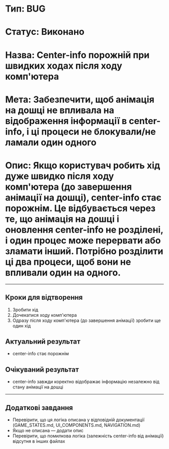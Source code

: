 # Тип: BUG
# Статус: Виконано
# Назва: Center-info порожній при швидких ходах після ходу комп'ютера
# Мета: Забезпечити, щоб анімація на дошці не впливала на відображення інформації в center-info, і ці процеси не блокували/не ламали один одного
# Опис: Якщо користувач робить хід дуже швидко після ходу комп'ютера (до завершення анімації на дошці), center-info стає порожнім. Це відбувається через те, що анімація на дошці і оновлення center-info не розділені, і один процес може перервати або зламати інший. Потрібно розділити ці два процеси, щоб вони не впливали один на одного.

---

## Кроки для відтворення
1. Зробити хід
2. Дочекатися ходу комп'ютера
3. Одразу після ходу комп'ютера (до завершення анімації) зробити ще один хід

## Актуальний результат
- center-info стає порожнім

## Очікуваний результат
- center-info завжди коректно відображає інформацію незалежно від стану анімації на дошці

---

## Додаткові завдання
- Перевірити, що ця логіка описана у відповідній документації (GAME_STATES.md, UI_COMPONENTS.md, NAVIGATION.md)
- Якщо не описана — додати опис
- Перевірити, що помилкова логіка (залежність center-info від анімації) відсутня в інших файлах 